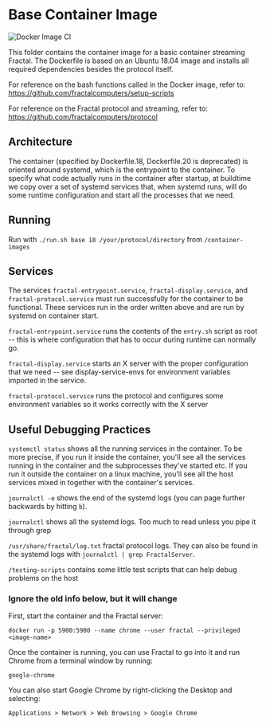 # Base Container Image

![Docker Image CI](https://github.com/fractalcomputers/container-images/workflows/Docker%20Image%20CI/badge.svg)

This folder contains the container image for a basic container streaming Fractal. The Dockerfile is based on an Ubuntu 18.04 image and installs all required dependencies besides the protocol itself.

For reference on the bash functions called in the Docker image, refer to: https://github.com/fractalcomputers/setup-scripts

For reference on the Fractal protocol and streaming, refer to: https://github.com/fractalcomputers/protocol

## Architecture

The container (specified by Dockerfile.18, Dockerfile.20 is deprecated) is oriented around systemd, which is the entrypoint to the container. To specify what code actually runs in the container after startup, at buildtime we copy over a set of systemd services that, when systemd runs, will do some runtime configuration and start all the processes that we need.

## Running

Run with `./run.sh base 18 /your/protocol/directory` from `/container-images`

## Services

The services `fractal-entrypoint.service`, `fractal-display.service`, and `fractal-protocol.service` must run successfully for the container to be functional. These services run in the order written above and are run by systemd on container start. 

`fractal-entrypoint.service` runs the contents of the `entry.sh` script as root -- this is where configuration that has to occur during runtime can normally go. 

`fractal-display.service` starts an X server with the proper configuration that we need -- see display-service-envs for environment variables imported in the service.

`fractal-protocol.service` runs the protocol and configures some environment variables so it works correctly with the X server

## Useful Debugging Practices
`systemctl status` shows all the running services in the container. To be more precise, if you run it inside the container, you'll see all the services running in the container and the subprocesses they've started etc. If you run it outside the container on a linux machine, you'll see all the host services mixed in together with the container's services. 

`journalctl -e` shows the end of the systemd logs (you can page further backwards by hitting `b`).

`journalctl` shows all the systemd logs. Too much to read unless you pipe it through grep

`/usr/share/fractal/log.txt` fractal protocol logs. They can also be found in the systemd logs with `journalctl | grep FractalServer`.

`/testing-scripts` contains some little test scripts that can help debug problems on the host



### Ignore the old info below, but it will change

First, start the container and the Fractal server:

```
docker run -p 5900:5900 --name chrome --user fractal --privileged <image-name>
```

Once the container is running, you can use Fractal to go into it and run Chrome
from a terminal window by running:
```
google-chrome
```

You can also start Google Chrome by right-clicking the Desktop and selecting:
```
Applications > Network > Web Browsing > Google Chrome
```
